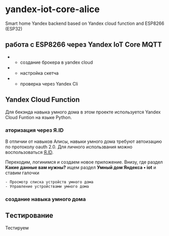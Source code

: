 # **yandex-iot-core-alice**
Smart home Yandex backend based on Yandex cloud function and ESP8266 (ESP32)

## **работа с ESP8266 через Yandex IoT Core MQTT**
- - создание брокера в yandex cloud
- - настройка скетча
- - проверка через Yandex Cli

## **Yandex Cloud Function**

Для бекэнда навыка умного дома в этом проекте используется Yandex Cloud Funtion на языке Python.

### **аторизация через Я.ID**

В отличии от навыков Алисы, навыки умного дома требуют автоизацию по протоколу oauth 2.0. Для личного использвания можно воспользоваться [Я.ID](https://oauth.yandex.ru). 

Переходим, логинимся и создаем новое приложение. Внизу, где раздел **Какие данные вам нужны?** ищем раздел **Умный дом Яндекса • iot** и ставим галочки

```
- Просмотр списка устройств умного дома
- Управление устройствами умного дома
```

### **создание навыка умного дома**

## **Tестирование**

Тестируем